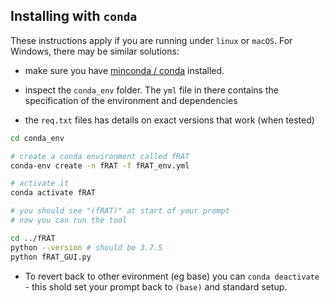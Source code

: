 ## Installing with `conda`

These instructions apply if you are running under `linux` or `macOS`. For Windows, there may be similar solutions:

- make sure you have [minconda / conda](https://docs.conda.io/en/latest/miniconda.html) installed.

- inspect the `conda_env` folder. The `yml` file in there contains the specification of the environment and dependencies

- the `req.txt` files has details on exact versions that work (when tested)

```bash
cd conda_env

# create a conda environment called fRAT 
conda-env create -n fRAT -f fRAT_env.yml

# activate it
conda activate fRAT

# you should see "(fRAT)" at start of your prompt
# now you can run the tool

cd ../fRAT
python --version # should be 3.7.5
python fRAT_GUI.py
```

- To revert back to other evironment (eg base) you can `conda deactivate` - this shold set your prompt back to ``(base)`` and standard setup.

